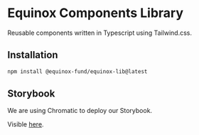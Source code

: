 # Equinox Components Library

Reusable components written in Typescript using Tailwind.css.

## Installation

```bash
npm install @equinox-fund/equinox-lib@latest
```

## Storybook

We are using Chromatic to deploy our Storybook.

Visible [here](https://main--6225b1c0864a7a003a145ca4.chromatic.com).
